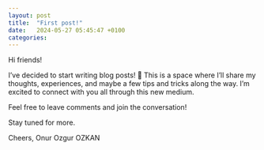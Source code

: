 ```yaml
---
layout: post
title:  "First post!"
date:   2024-05-27 05:45:47 +0100
categories: 
---
```


Hi friends!

I’ve decided to start writing blog posts! 🎉 This is a space where I’ll share my thoughts, experiences, and maybe a few tips and tricks along the way. I’m excited to connect with you all through this new medium.

Feel free to leave comments and join the conversation!

Stay tuned for more.

Cheers, Onur Ozgur OZKAN
